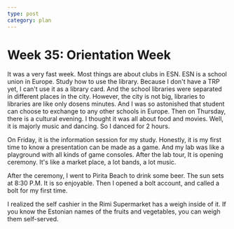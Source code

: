 ```yaml
---
type: post
category: plan
---
```


# Week 35: Orientation Week

It was a very fast week. Most things are about clubs in ESN. ESN is a school union in Europe. Study how to use the library. Because I don't have a TRP yet, I can't use it as a library card. And the school libraries were separated in different places in the city. However, the city is not big, libraries to libraries are like only dosens minutes. And I was so astonished that student can choose to exchange to any other schools in Europe. Then on Thursday, there is a cultural evening. I thought it was all about food and movies. Well, it is majorly music and dancing. So I danced for 2 hours.

On Friday, it is the information session for my study. Honestly, it is my first time to know a presentation can be made as a game. And my lab was like a playground with all kinds of game consoles. After the lab tour, It is opening ceremony. It's like a market place, a lot bands, a lot music.

After the ceremony, I went to Pirita Beach to drink some beer. The sun sets at 8:30 P.M. It is so enjoyable. Then I opened a bolt account, and called a bolt for my first time.

I realized the self cashier in the Rimi Supermarket has a weigh inside of it. If you know the Estonian names of the fruits and vegetables, you can weigh them self-served.
